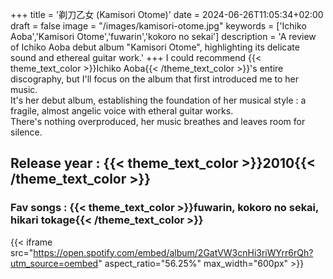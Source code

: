 +++
title = '剃刀乙女 (Kamisori Otome)'
date = 2024-06-26T11:05:34+02:00
draft = false
image = "/images/kamisori-otome.jpg"
keywords = ['Ichiko Aoba','Kamisori Otome','fuwarin','kokoro no sekai']
description = 'A review of Ichiko Aoba debut album "Kamisori Otome", highlighting its delicate sound and ethereal guitar work.'
+++
I could recommend {{< theme_text_color >}}Ichiko Aoba{{< /theme_text_color >}}'s entire discography, but I'll focus on the album that first introduced me to her music.  
It's her debut album, establishing the foundation of her musical style : a fragile, almost angelic voice with etheral guitar works.   
There's nothing overproduced, her music breathes and leaves room for silence.
## Release year : {{< theme_text_color >}}2010{{< /theme_text_color >}} 
### Fav songs : {{< theme_text_color >}}fuwarin, kokoro no sekai, hikari tokage{{< /theme_text_color >}} 
{{< iframe src="https://open.spotify.com/embed/album/2GatVW3cnHi3riWYrr6rQh?utm_source=oembed" aspect_ratio="56.25%" max_width="600px" >}}